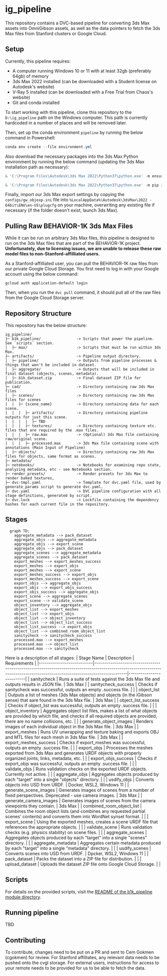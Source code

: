# ig_pipeline
This repository contains a DVC-based pipeline for converting 3ds Max assets into OmniGibson assets, as well as the data pointers to fetch the 3ds Max files from Stanford clusters or Google Cloud.

## Setup
Currently, this pipeline requires:

* A computer running Windows 10 or 11 with at least 32gb (preferably 64gb) of memory
* 3ds Max 2022 installed (can be downloaded with a Student license on Autodesk's website)
* V-Ray 5 installed (can be downloaded with a Free Trial from Chaos's website)
* Git and conda installed

To start working with this pipeline, clone this repository to the `D:\ig_pipeline` path on the Windows computer. This path is currently hardcoded in a number of places and will be removed later.

Then, set up the conda environment `pipeline` by running the below command in Powershell:
```powershell
conda env create --file environment.yml
```

Also download the necessary packages into the 3ds Max Python environment by running the below command (updating the 3ds Max installation path as necessary):

```powershell
& 'C:\Program Files\Autodesk\3ds Max 2022\Python37\python.exe' -m ensurepip
```

```powershell
& 'C:\Program Files\Autodesk\3ds Max 2022\Python37\python.exe' -m pip install -r requirements_3dsmax.txt
```

Finally, import our 3ds Max export settings by copying the `configs/gw_objexp.ini` file into `%LocalAppData%\Autodesk\3dsMax\2022 - 64bit\ENU\en-US\plugcfg` on your machine, overwriting any existing file if necessary (if the folder doesn't exist, launch 3ds Max).

## Pulling Raw BEHAVIOR-1K 3ds Max Files
While it can be run on arbitrary 3ds Max files, this pipeline is designed to run on the 3ds Max files that are part of the BEHAVIOR-1K project. **Unfortunately, due to licensing issues, we are unable to release these raw model files to non-Stanford-affilliated users.**

As a Stanford-affilliated user, you can pull the BEHAVIOR-1K raw files from our private Google Cloud Storage. You first need to log in with your Google account using the below command:

```
gcloud auth application-default login
```

Then, when you run the `dvc pull` command, it should pull all of the raw files from the Google Cloud Storage server.

## Repository Structure
This repository has the below structure:

```
ig_pipeline/
├─ b1k_pipeline/                -> Scripts that power the pipeline. See `scripts` section.
│  ├─ max/                      -> Scripts that must be run within 3ds Max.
├─ artifacts/                   -> Pipeline output directory.
│  ├─ pipeline/                 -> Outputs from pipeline processes & things that won't be included in dataset.
│  ├─ aggregate/                -> Outputs that will be included in final dataset (objects, scenes, metadata).
│  ├─ b1k_dataset.zip           -> Final dataset ZIP file for publication.
├─ cad/                         -> Directory containing raw 3ds Max files
│  ├─ scenes/                   -> Directory containing raw 3ds Max files for scenes
|  |  ├─ {scene_name}           -> Directory containing data for each scene.
|  |  |  ├─ artifacts/          -> Directory containing pipeline outputs for just this scene.
|  |  |  |  ├─ TBD
|  |  |  ├─ textures/           -> Directory containing texture etc. files that are required by the .max files.
|  |  |  ├─ raw.max             -> (Optional) 3ds Max file containing raw/original scene.
|  |  |  ├─ processed.max       -> 3ds Max file containing scene with annotations (Main Input of Pipeline)
│  ├─ objects/                  -> Directory containing raw 3ds Max files for objects, same format as scenes.
├─ metadata/
├─ notebooks/                   -> Notebooks for examining repo state, analyzing metadata, etc - see Notebooks section.
├─ render_presets/              -> Render presets for 3ds Max to render baked textures, 
├─ dvc-tmpl.yaml                -> Template for dvc.yaml file, used by generate_params script to generate dvc.yaml.
├─ dvc.yaml                     -> DVC pipeline configuration with all stage definitions, generated by script.
├─ dvc.lock                     -> Lockfile containing the dependency hashes for each current file in the repository.

```

## Stages
```mermaid
  graph TD;
    aggregate_metadata --> pack_dataset
    aggregate_objs --> aggregate_metadata
    aggregate_objs --> export_scene
    aggregate_objs --> pack_dataset
    aggregate_scenes --> aggregate_metadata
    aggregate_scenes --> pack_dataset
    export_meshes --> export_meshes_success
    export_meshes --> export_objs
    export_meshes --> export_scene
    export_meshes_success --> export_objs
    export_meshes_success --> export_scene
    export_objs --> aggregate_objs
    export_objs --> export_objs_success
    export_objs_success --> aggregate_objs
    export_scene --> aggregate_scenes
    export_scene --> validate_scene
    object_inventory --> aggregate_objs
    object_list --> export_meshes
    object_list --> export_objs
    object_list --> object_inventory
    object_list --> object_list_success
    object_list_success --> export_objs
    object_list --> combined_room_object_list
    sanitycheck --> sanitycheck_success
    processed.max --> export_meshes
    processed.max --> object_list
    processed.max --> sanitycheck
```

Here is a description of all stages:
| Stage Name                | Description                                                                                                                                                                | Requirements             |
|---------------------------|----------------------------------------------------------------------------------------------------------------------------------------------------------------------------|--------------------------|
| sanitycheck               | Runs a suite of tests against the 3ds Max file and outputs results in JSON file.                                                                                           | 3ds Max                  |
| sanitycheck_success       | Checks if sanitycheck was successful, outputs an empty .success file.                                                                                                      |                          |
| object_list               | Outputs a list of meshes (3ds Max objects) and objects (in the iGibson sense) that aare found in the 3ds Max file.                                                         | 3ds Max                  |
| object_list_success       | Checks if object_list was successful, outputs an empty .success file.                                                                                                      |                          |
| object_inventory          | Aggregates object list files, makes a list of what objects are provided by which file, and checks if all required objects are provided, there are no name collisions, etc. |                          |
| generate_object_images    | Renders images of each individual object in the 3ds Max file.                                                                                                              | 3ds Max                  |
| export_meshes             | Runs UV unwrapping and texture baking and exports OBJ and MTL files for each mesh in 3ds Max file.                                                                         | 3ds Max                  |
| export_meshes_success     | Checks if export_meshes was successful, outputs an empty .success file.                                                                                                    |                          |
| export_objs               | Processes the meshes exported from 3ds Max and generates URDF objects with properly organized joints, links, metadata, etc.                                                |                          |
| export_objs_success       | Checks if export_objs was successful, outputs an empty .success file.                                                                                                      |                          |
| validate_objs             | Runs validation checks on the exported URDF objects. Currently not active.                                                                                                 |                          |
| aggregate_objs            | Aggregates objects produced by each "target" into a single "objects" directory.                                                                                            |                          |
| usdify_objs               | Converts objects into USD from URDF.                                                                                                                                       | Docker, WSL2, Windows 11 |
| generate_scene_images     | Generates images of scenes from a number of fixed perspectives. Deprecated - use camera images.                                                                            | 3ds Max                  |
| generate_camera_images    | Generates images of scenes from the camera viewpoints they contain.                                                                                                        | 3ds Max                  |
| combined_room_object_list | Combines the room object lists (and combines any requested partial scenes' contents) and converts them into WordNet synset format.                                         |                          |
| export_scene              | Using the exported meshes, creates a scene URDF file that references the appropriate objects.                                                                              |                          |
| validate_scene            | Runs validation checks (e.g. physics stability) on scene files.                                                                                                            |                          |
| aggregate_scenes          | Aggregates objects produced by each "target" into a single "scenes" directory.                                                                                             |                          |
| aggregate_metadata        | Aggregates certain metadata produced by each "target" into a single "metadata" directory.                                                                                  |                          |
| usdify_scenes             | Converts scenes into USD from URDF.                                                                                                                                        | Dpcker, WSL2, Windows 11 |
| pack_dataset              | Packs the dataset into a ZIP file for distribution.                                                                                                                        |                          |
| upload_dataset            | Uploads the dataset ZIP file onto Google Cloud Storage.                                                                                                                    |                          |

## Scripts
For details on the provided scripts, visit the [README of the b1k_pipeline module directory](./b1k_pipeline).

## Running pipeline
TBD

## Contributing
To contribute, changes need to be put on a PR and sent to Cem Gokmen (cgokmen) for review. For Stanford affilliates, any relevant data needs to be pushed onto the cvgl storage. For external users, instructions for access to your remote needs to be provided for us to be able to fetch the data.
